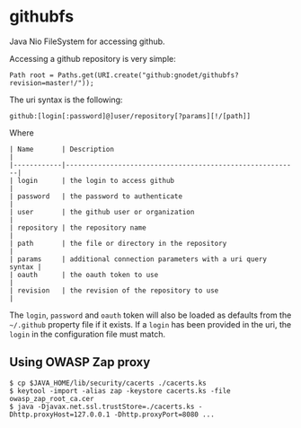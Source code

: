 githubfs
========

Java Nio FileSystem for accessing github.

Accessing a github repository is very simple:
```
Path root = Paths.get(URI.create("github:gnodet/githubfs?revision=master!/"));
```

The uri syntax is the following:
```
github:[login[:password]@]user/repository[?params][!/[path]]
```

Where
```
| Name       | Description                                              |
|------------|----------------------------------------------------------|
| login      | the login to access github                               |
| password   | the password to authenticate                             |
| user       | the github user or organization                          |
| repository | the repository name                                      |
| path       | the file or directory in the repository                  |
| params     | additional connection parameters with a uri query syntax |
| oauth      | the oauth token to use                                   |
| revision   | the revision of the repository to use                    |
```

The `login`, `password` and `oauth` token will also be loaded as defaults from the `~/.github` property file if it exists.
If a `login` has been provided in the uri, the `login` in the configuration file must match.

## Using OWASP Zap proxy
```
$ cp $JAVA_HOME/lib/security/cacerts ./cacerts.ks
$ keytool -import -alias zap -keystore cacerts.ks -file owasp_zap_root_ca.cer 
$ java -Djavax.net.ssl.trustStore=./cacerts.ks -Dhttp.proxyHost=127.0.0.1 -Dhttp.proxyPort=8080 ...
```

